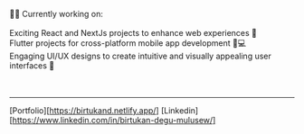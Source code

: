 👩‍💻 Currently working on:<br><br>Exciting React and NextJs projects to enhance web experiences 🚀<br>Flutter projects for cross-platform mobile app development 📱💻<br>Engaging UI/UX designs to create intuitive and visually appealing user interfaces 🎨<br> <br><br>

---
[Portfolio][https://birtukand.netlify.app/]
[Linkedin][https://www.linkedin.com/in/birtukan-degu-mulusew/]
